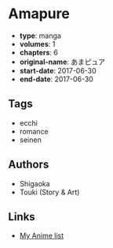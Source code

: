 # Amapure

-   **type**: manga
-   **volumes**: 1
-   **chapters**: 6
-   **original-name**: あまピュア
-   **start-date**: 2017-06-30
-   **end-date**: 2017-06-30

## Tags

-   ecchi
-   romance
-   seinen

## Authors

-   Shigaoka
-   Touki (Story & Art)

## Links

-   [My Anime list](https://myanimelist.net/manga/112415/Amapure)

